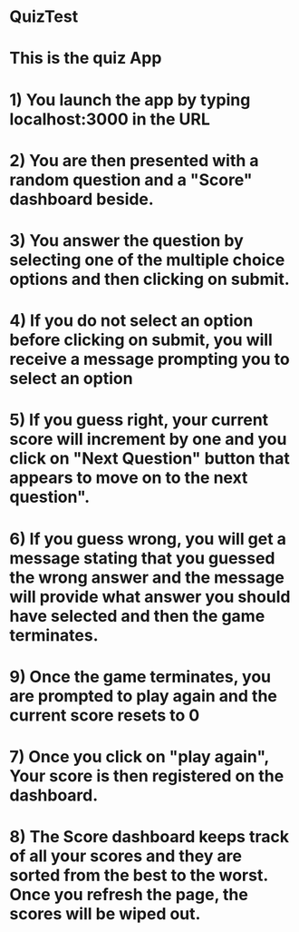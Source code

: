 # QuizTest

# This is the quiz App

# 1) You launch the app by typing localhost:3000 in the URL

# 2) You are then presented with a random question and a "Score" dashboard beside.

# 3) You answer the question by selecting one of the multiple choice options and then clicking on submit.

# 4) If you do not select an option before clicking on submit, you will receive a message prompting you to select an option

# 5) If you guess right, your current score will increment by one and you click on "Next Question" button that appears to move on to the next question".

# 6) If you guess wrong, you will get a message stating that you guessed the wrong answer and the message will provide what answer you should have selected and then the game terminates.

# 9) Once the game terminates, you are prompted to play again and the current score resets to 0

# 7) Once you click on "play again", Your score is then registered on the dashboard.

# 8) The Score dashboard keeps track of all your scores and they are sorted from the best to the worst. Once you refresh the page, the scores will be wiped out.
